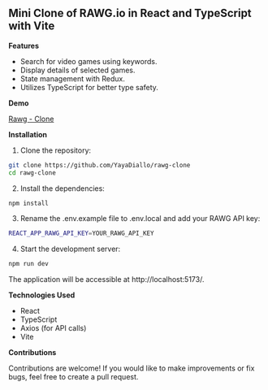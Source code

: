 ## **Mini Clone of RAWG.io in React and TypeScript with Vite**

**Features**

- Search for video games using keywords.
- Display details of selected games.
- State management with Redux.
- Utilizes TypeScript for better type safety.

**Demo**

[Rawg - Clone](https://rawg-clone-hazel.vercel.app/)

**Installation**

1. Clone the repository:

```bash
git clone https://github.com/YayaDiallo/rawg-clone
cd rawg-clone
```

2. Install the dependencies:

```bash
npm install
```

3. Rename the .env.example file to .env.local and add your RAWG API key:

```bash
REACT_APP_RAWG_API_KEY=YOUR_RAWG_API_KEY
```

4. Start the development server:

```bash
npm run dev
```

The application will be accessible at http://localhost:5173/.

**Technologies Used**

- React
- TypeScript
- Axios (for API calls)
- Vite

**Contributions**

Contributions are welcome! If you would like to make improvements or fix bugs, feel free to create a pull request.
